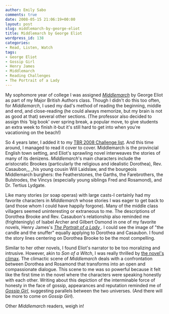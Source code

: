 ```yaml
---
author: Emily Sabo
comments: true
date: 2008-05-15 21:06:19+00:00
layout: post
slug: middlemarch-by-george-eliot
title: Middlemarch by George Eliot
wordpress_id: 138
categories:
- Read, Listen, Watch
tags:
- George Eliot
- Gossip Girl
- Henry James
- Middlemarch
- Reading Challenges
- The Portrait of a Lady
---
```


My sophomore year of college I was assigned _[Middlemarch](http://nucat.lib.neu.edu/search?/Xmiddlemarch&searchscope=13&SORT=D/Xmiddlemarch&searchscope=13&SORT=D&SUBKEY=middlemarch/1%2C37%2C37%2CE/frameset&FF=Xmiddlemarch&searchscope=13&SORT=D&3%2C3%2C)_ by George Eliot as part of my Major British Authors class.  Though I didn't do this too often, for _Middlemarch_, I used my dad's method of reading the beginning, middle and end, and close-reading (he could always memorize, but my brain is not as good at that) several other sections.  (The professor also decided to assign this 'big book' over spring break, a popular move, to give students an extra week to finish it-but it's still hard to get into when you're vacationing on the beach!)

So 4 years later, I added it to my [TBR 2008 Challenge list](http://nuweb7.neu.edu/library/blog/blog2/index.php?p=81).  And this time around, I managed to read it cover to cover.  Middlemarch is the provincial English town setting, and Eliot's sprawling novel interweaves the stories of many of its denizens.  _Middlemarch_'s main characters include the aristocratic Brookes (particularly the religious and idealistic Dorothea), Rev. Casaubon,_ _his young cousin Will Laidslaw, and the bourgeois Middlemarch burghers: the Featherstones, the Garths, the Farebrothers, the Bulstrodes, the Vincys (especially young siblings Fred and Rosamond), and Dr. Tertius Lydgate.

Like many stories (or soap operas) with large casts-I certainly had my favorite characters in _Middlemarch_ whose stories I was eager to get back to (and those whom I could have happily forgone).  Many of the middle class villagers seemed uninteresting or extraneous to me.  The descriptions of Dorothea Brooke and Rev. Casaubon's relationship also reminded me (frighteningly) of Isabel Archer and Gilbert Osmond in one of my favorite novels, Henry James's [_The Portrait of a Lady_ ](http://nucat.lib.neu.edu/search?/Xportrait+of+a+lady&searchscope=13&SORT=DZ/Xportrait+of+a+lady&searchscope=13&SORT=DZ&extended=1&SUBKEY=portrait%20of%20a%20lady/1%2C54%2C54%2CE/frameset&FF=Xportrait+of+a+lady&searchscope=13&SORT=DZ&1%2C1%2C). I could see the image of "the candle and the snuffer" equally applying to Dorothea and Casaubon.  I found the story lines centering on Dorothea Brooke to be the most compelling.

Similar to her other novels, I found Eliot's narrator to be too moralizing and intrusive.  However, akin to _Son of a Witch_, I was really thrilled by [the novel's climax](http://nuweb7.neu.edu/library/blog/blog2/index.php?p=126).  The climactic scene of _Middlemarch_ deals with a confrontation between Dorothea and Rosamond that transforms into an open and compassionate dialogue.  This scene to me was so powerful because it felt like the first time in the novel where the characters were speaking honestly with each other.  Writing about this depiction of the interminable force of honesty in the face of gossip, appearances and reputation reminded me of [_Gossip Girl_](http://nuweb7.neu.edu/library/blog/blog2/index.php?p=131), suggesting parallels between the two universes.  (And there will be more to come on _Gossip Girl_).

Other _Middlemarch_ readers, weigh in!
